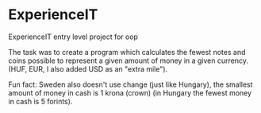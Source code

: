 # ExperienceIT
ExperienceIT entry level project for oop

The task was to create a program which calculates the fewest notes and coins possible to represent a given amount of money in a given currency. (HUF, EUR, I also added USD as an "extra mile").

Fun fact: Sweden also doesn't use change (just like Hungary), the smallest amount of money in cash is 1 krona (crown) (in Hungary the fewest money in cash is 5 forints).

